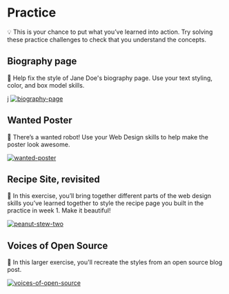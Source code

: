 # Practice

<aside>

💡 This is your chance to put what you’ve learned into action. Try solving these practice challenges to check that you understand the concepts.

</aside>

<!-- *If you can’t do the challenge without looking the solution, it means you don’t understand the material well enough yet. Try the next practice challenge without looking at the solution. If you need more practice challenges, reach out on Discord.* -->

## Biography page

<aside>

🤖  Help fix the style of Jane Doe's biography page. Use your text styling, color, and box model skills.

<!-- Replace with Replit -->
j
[![biography-page](https://img.shields.io/static/v1?label=Open%20Project&message=biography%20page&color=blue)](https://classroom.github.com/a/sUvJMpeG)

</aside>


## Wanted Poster

<aside>

🤖 There’s a wanted robot! Use your Web Design skills to help make the poster look awesome.

<!-- Replace with Replit -->

[![wanted-poster](https://img.shields.io/static/v1?label=Open%20Project&message=wanted%20poster&color=blue)](https://classroom.github.com/a/23AX_tLp)

</aside>

## Recipe Site, revisited

<aside>

🍲 In this exercise, you’ll bring together different parts of the web design skills you’ve learned together to style the recipe page you built in the practice in week 1. Make it beautiful!

<!-- Replace with Replit -->

[![peanut-stew-two](https://img.shields.io/static/v1?label=Open%20Project&message=peanut%20stew%20two&color=blue)](https://classroom.github.com/a/OA7o4vY5)

</aside>

## Voices of Open Source

<aside>

🎤 In this larger exercise, you'll recreate the styles from an open source blog post.

<!-- Replace with Replit -->

[![voices-of-open-source](https://img.shields.io/static/v1?label=Open%20Project&message=voices%20of%20open%20source&color=blue)](https://classroom.github.com/a/mFEsehbv)

</aside>